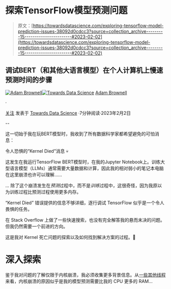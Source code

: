 # 探索TensorFlow模型预测问题

> 原文：[https://towardsdatascience.com/exploring-tensorflow-model-prediction-issues-38092d0cdcc3?source=collection_archive---------15-----------------------#2023-02-02](https://towardsdatascience.com/exploring-tensorflow-model-prediction-issues-38092d0cdcc3?source=collection_archive---------15-----------------------#2023-02-02)

## 调试BERT（和其他大语言模型）在个人计算机上慢速预测时间的步骤

[](https://adam1brownell.medium.com/?source=post_page-----38092d0cdcc3--------------------------------)[![Adam Brownell](../Images/49b224e4c9f838e907af6c139d666ee3.png)](https://adam1brownell.medium.com/?source=post_page-----38092d0cdcc3--------------------------------)[](https://towardsdatascience.com/?source=post_page-----38092d0cdcc3--------------------------------)[![Towards Data Science](../Images/a6ff2676ffcc0c7aad8aaf1d79379785.png)](https://towardsdatascience.com/?source=post_page-----38092d0cdcc3--------------------------------) [Adam Brownell](https://adam1brownell.medium.com/?source=post_page-----38092d0cdcc3--------------------------------)

·

[关注](https://medium.com/m/signin?actionUrl=https%3A%2F%2Fmedium.com%2F_%2Fsubscribe%2Fuser%2F2479b1fc8999&operation=register&redirect=https%3A%2F%2Ftowardsdatascience.com%2Fexploring-tensorflow-model-prediction-issues-38092d0cdcc3&user=Adam+Brownell&userId=2479b1fc8999&source=post_page-2479b1fc8999----38092d0cdcc3---------------------post_header-----------) 发表于 [Towards Data Science](https://towardsdatascience.com/?source=post_page-----38092d0cdcc3--------------------------------) ·7分钟阅读·2023年2月2日[](https://medium.com/m/signin?actionUrl=https%3A%2F%2Fmedium.com%2F_%2Fvote%2Ftowards-data-science%2F38092d0cdcc3&operation=register&redirect=https%3A%2F%2Ftowardsdatascience.com%2Fexploring-tensorflow-model-prediction-issues-38092d0cdcc3&user=Adam+Brownell&userId=2479b1fc8999&source=-----38092d0cdcc3---------------------clap_footer-----------)

--

[](https://medium.com/m/signin?actionUrl=https%3A%2F%2Fmedium.com%2F_%2Fbookmark%2Fp%2F38092d0cdcc3&operation=register&redirect=https%3A%2F%2Ftowardsdatascience.com%2Fexploring-tensorflow-model-prediction-issues-38092d0cdcc3&source=-----38092d0cdcc3---------------------bookmark_footer-----------)

这一切始于我在玩BERT模型时，我收到了所有数据科学家都希望避免的可怕消息：

令人恐惧的“Kernel Died”消息 💀

这发生在我运行TensorFlow BERT模型时，在我的Jupyter Notebook上。训练大型语言模型（LLMs）通常需要大量数据和计算，因此我的相对弱小的笔记本电脑在这里崩溃也许可以理解……

… 除了这个崩溃发生在*预测*过程中，而不是*训练*过程中，这很奇怪，因为我原以为训练过程比预测过程使用更多内存。

“Kernel Died” 错误提供的信息不够详细，逐行调试 TensorFlow 似乎是一个令人畏惧的任务。

在 Stack Overflow 上做了一些快速搜索，也没有完全解答我的悬而未决的问题。但我仍然需要一个前进的方向。

这是我对 Kernel 死亡问题的探索以及如何找到解决方案的过程。🚀

# 深入探索

鉴于我对问题的了解仅限于内核崩溃，我必须收集更多背景信息。从[一些其他线程](https://stackoverflow.com/questions/39328658/how-to-debug-dying-jupyter-python3-kernel)来看，内核崩溃的原因似乎是我的模型预测需要比我的 CPU 更多的 RAM…
